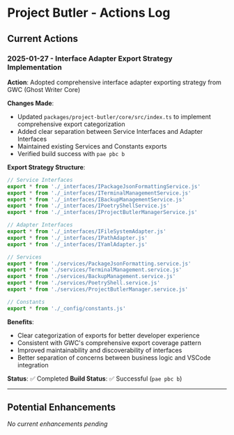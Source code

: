# Project Butler - Actions Log

## Current Actions

### 2025-01-27 - Interface Adapter Export Strategy Implementation

**Action**: Adopted comprehensive interface adapter exporting strategy from GWC (Ghost Writer Core)

**Changes Made**:

- Updated `packages/project-butler/core/src/index.ts` to implement comprehensive export categorization
- Added clear separation between Service Interfaces and Adapter Interfaces
- Maintained existing Services and Constants exports
- Verified build success with `pae pbc b`

**Export Strategy Structure**:

```typescript
// Service Interfaces
export * from './_interfaces/IPackageJsonFormattingService.js'
export * from './_interfaces/ITerminalManagementService.js'
export * from './_interfaces/IBackupManagementService.js'
export * from './_interfaces/IPoetryShellService.js'
export * from './_interfaces/IProjectButlerManagerService.js'

// Adapter Interfaces
export * from './_interfaces/IFileSystemAdapter.js'
export * from './_interfaces/IPathAdapter.js'
export * from './_interfaces/IYamlAdapter.js'

// Services
export * from './services/PackageJsonFormatting.service.js'
export * from './services/TerminalManagement.service.js'
export * from './services/BackupManagement.service.js'
export * from './services/PoetryShell.service.js'
export * from './services/ProjectButlerManager.service.js'

// Constants
export * from './_config/constants.js'
```

**Benefits**:

- Clear categorization of exports for better developer experience
- Consistent with GWC's comprehensive export coverage pattern
- Improved maintainability and discoverability of interfaces
- Better separation of concerns between business logic and VSCode integration

**Status**: ✅ Completed
**Build Status**: ✅ Successful (`pae pbc b`)

---

## Potential Enhancements

_No current enhancements pending_
